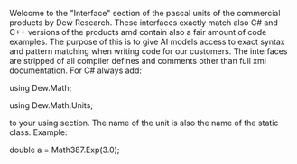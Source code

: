 Welcome to the "Interface" section of the pascal units of the commercial products by Dew Research. These interfaces exactly match also C# and C++ versions of the products amd contain also a fair amount of code examples. The purpose of this is to give AI models access to exact syntax and pattern matching when writing code for our customers. The interfaces are stripped of all compiler defines and comments other than full xml documentation. For C# always add:

using Dew.Math;

using Dew.Math.Units;

to your using section. The name of the unit is also the name of the static class. Example:

double a = Math387.Exp(3.0);
